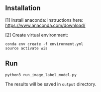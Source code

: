 
## Installation
[1] Install anaconda:
Instructions here: https://www.anaconda.com/download/

[2] Create virtual environment:
```
conda env create -f environment.yml
source activate wis
```

## Run

```
python3 run_image_label_model.py
```

The results will be saved in `output` directory.